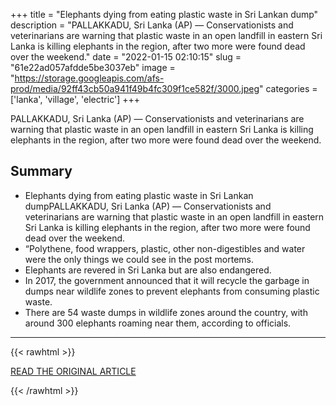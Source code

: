 +++
title = "Elephants dying from eating plastic waste in Sri Lankan dump"
description = "PALLAKKADU, Sri Lanka (AP) — Conservationists and veterinarians are warning that plastic waste in an open landfill in eastern Sri Lanka is killing elephants in the region, after two more were found dead over the weekend."
date = "2022-01-15 02:10:15"
slug = "61e22ad057afdde5be3037eb"
image = "https://storage.googleapis.com/afs-prod/media/92ff43cb50a941f49b4fc309f1ce582f/3000.jpeg"
categories = ['lanka', 'village', 'electric']
+++

PALLAKKADU, Sri Lanka (AP) — Conservationists and veterinarians are warning that plastic waste in an open landfill in eastern Sri Lanka is killing elephants in the region, after two more were found dead over the weekend.

## Summary

- Elephants dying from eating plastic waste in Sri Lankan dumpPALLAKKADU, Sri Lanka (AP) — Conservationists and veterinarians are warning that plastic waste in an open landfill in eastern Sri Lanka is killing elephants in the region, after two more were found dead over the weekend.
- “Polythene, food wrappers, plastic, other non-digestibles and water were the only things we could see in the post mortems.
- Elephants are revered in Sri Lanka but are also endangered.
- In 2017, the government announced that it will recycle the garbage in dumps near wildlife zones to prevent elephants from consuming plastic waste.
- There are 54 waste dumps in wildlife zones around the country, with around 300 elephants roaming near them, according to officials.

---

{{< rawhtml >}}
  <p class="article-category">
    <a target="_blank" href="https://apnews.com/article/health-environment-and-nature-animals-wildlife-sri-lanka-af9c9e843c518bcbc02af760fb84ee33">READ THE ORIGINAL ARTICLE</a>
  </p>
{{< /rawhtml >}}
